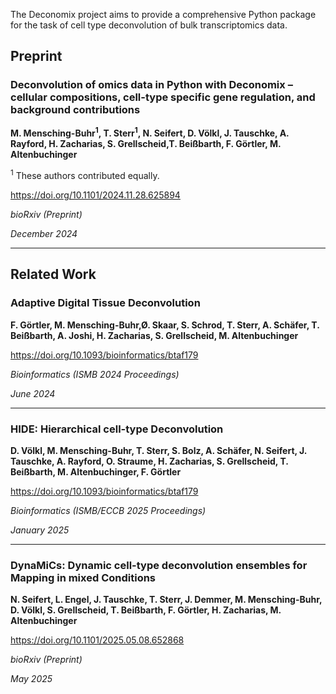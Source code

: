 The Deconomix project aims to provide a comprehensive Python package for the task of cell type deconvolution of bulk transcriptomics data.

## Preprint

### Deconvolution of omics data in Python with Deconomix – cellular compositions, cell-type specific gene regulation, and background contributions

**M. Mensching-Buhr<sup>1</sup>, T. Sterr<sup>1</sup>, N. Seifert, D. Völkl, J. Tauschke, A. Rayford, H. Zacharias, S. Grellscheid,T. Beißbarth, F. Görtler, M. Altenbuchinger**

<sup>1</sup> These authors contributed equally.

https://doi.org/10.1101/2024.11.28.625894

*bioRxiv (Preprint)*

*December 2024*

---

## Related Work

### Adaptive Digital Tissue Deconvolution

**F. Görtler, M. Mensching-Buhr,Ø. Skaar, S. Schrod, T. Sterr, A. Schäfer, T. Beißbarth, A. Joshi, H. Zacharias, S. Grellscheid, M. Altenbuchinger**

https://doi.org/10.1093/bioinformatics/btaf179

*Bioinformatics (ISMB 2024 Proceedings)*

*June 2024*

---

### HIDE: Hierarchical cell-type Deconvolution

**D. Völkl, M. Mensching-Buhr, T. Sterr, S. Bolz, A. Schäfer, N. Seifert, J. Tauschke, A. Rayford, O. Straume, H. Zacharias, S. Grellscheid, T. Beißbarth, M. Altenbuchinger, F. Görtler**

https://doi.org/10.1093/bioinformatics/btaf179

*Bioinformatics (ISMB/ECCB 2025 Proceedings)*

*January 2025*

---

### DynaMiCs: Dynamic cell-type deconvolution ensembles for Mapping in mixed Conditions 

**N. Seifert, L. Engel, J. Tauschke, T. Sterr, J. Demmer, M. Mensching-Buhr, D. Völkl, S. Grellscheid, T. Beißbarth, F. Görtler, H. Zacharias, M. Altenbuchinger**  

https://doi.org/10.1101/2025.05.08.652868

*bioRxiv (Preprint)*

*May 2025*
